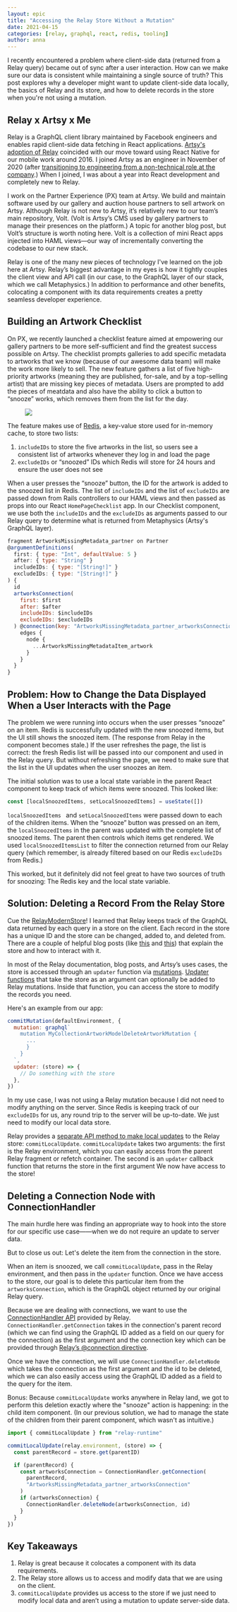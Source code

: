 ```yaml
---
layout: epic
title: "Accessing the Relay Store Without a Mutation"
date: 2021-04-15
categories: [relay, graphql, react, redis, tooling]
author: anna
---
```


I recently encountered a problem where client-side data (returned from a Relay query) became out of sync after a user interaction. How can we make sure our data is consistent while maintaining a single source of truth? This post explores why a developer might want to update client-side data locally, the basics of Relay and its store, and how to delete records in the store when you're not using a mutation.

## Relay x Artsy x Me

Relay is a GraphQL client library maintained by Facebook engineers and enables rapid client-side data fetching in
React applications. [Artsy's adoption of Relay][why-does-artsy-use-relay] coincided with our move toward using
React Native for our mobile work around 2016. I joined Artsy as an engineer in November of 2020 (after
[transitioning to engineering from a non-technical role at the
company][how-losing-my-way-helped-me-find-my-way-back].) When I joined, I was about a year into React development
and completely new to Relay.

<!-- more -->

I work on the Partner Experience (PX) team at Artsy. We build and maintain software used by our gallery and auction
house partners to sell artwork on Artsy. Although Relay is not new to Artsy, it’s relatively new to our team’s main
repository, Volt. (Volt is Artsy’s CMS used by gallery partners to manage their presences on the platform.) A topic
for another blog post, but Volt’s structure is worth noting here. Volt is a collection of mini React apps injected
into HAML views—our way of incrementally converting the codebase to our new stack.

Relay is one of the many new pieces of technology I've learned on the job here at Artsy. Relay’s biggest advantage
in my eyes is how it tightly couples the client view and API call (in our case, to the GraphQL layer of our stack,
which we call Metaphysics.) In addition to performance and other benefits, colocating a component with its data
requirements creates a pretty seamless developer experience.

## Building an Artwork Checklist

On PX, we recently launched a checklist feature aimed at empowering our gallery partners to be more self-sufficient
and find the greatest success possible on Artsy. The checklist prompts galleries to add specific metadata to
artworks that we know (because of our awesome data team) will make the work more likely to sell. The new feature
gathers a list of five high-priority artworks (meaning they are published, for-sale, and by a top-selling artist)
that are missing key pieces of metadata. Users are prompted to add the pieces of meatdata and also have the ability
to click a button to “snooze” works, which removes them from the list for the day.

<figure class="illustration">
    <img src="https://user-images.githubusercontent.com/9466631/114630150-28886200-9c77-11eb-9f04-461101496ee0.png">
</figure>

The feature makes use of [Redis][about-redis], a key-value store used for in-memory cache, to store two lists:

1. `includeIDs` to store the five artworks in the list, so users see a consistent list of artworks whenever they
   log in and load the page
2. `excludeIDs` or “snoozed” IDs which Redis will store for 24 hours and ensure the user does not see

When a user presses the “snooze” button, the ID for the artwork is added to the snoozed list in Redis. The list of
`includeIDs` and the list of `excludeIDs` are passed down from Rails controllers to our HAML views and then passed
as props into our React `HomePageChecklist` app. In our Checklist component, we use both the `includeIDs` and the
`excludeIDs` as arguments passed to our Relay query to determine what is returned from Metaphysics (Artsy's GraphQL
layer).

```js
fragment ArtworksMissingMetadata_partner on Partner
@argumentDefinitions(
  first: { type: "Int", defaultValue: 5 }
  after: { type: "String" }
  includeIDs: { type: "[String!]" }
  excludeIDs: { type: "[String!]" }
) {
  id
  artworksConnection(
    first: $first
    after: $after
    includeIDs: $includeIDs
    excludeIDs: $excludeIDs
  ) @connection(key: "ArtworksMissingMetadata_partner_artworksConnection", filters: []) {
    edges {
      node {
        ...ArtworksMissingMetadataItem_artwork
      }
    }
  }
}
```

## Problem: How to Change the Data Displayed When a User Interacts with the Page

The problem we were running into occurs when the user presses “snooze” on an item. Redis is successfully updated
with the new snoozed items, but the UI still shows the snoozed item. (The response from Relay in the component
becomes stale.) If the user refreshes the page, the list is correct: the fresh Redis list will be passed into our
component and used in the Relay query. But without refreshing the page, we need to make sure that the list in the
UI updates when the user snoozes an item.

The initial solution was to use a local state variable in the parent React component to keep track of which items
were snoozed. This looked like:

```js
const [localSnoozedItems, setLocalSnoozedItems] = useState([])
```

`localSnoozedItems ` and `setLocalSnoozedItems` were passed down to each of the children items. When the “snooze”
button was pressed on an item, the `localSnoozedItems` in the parent was updated with the complete list of snoozed
items. The parent then controls which items get rendered. We used `localSnoozedItemsList` to filter the connection
returned from our Relay query (which remember, is already filtered based on our Redis `excludeIDs` from Redis.)

This worked, but it definitely did not feel great to have two sources of truth for snoozing: The Redis key and the
local state variable.

## Solution: Deleting a Record From the Relay Store

Cue the [RelayModernStore][relay-documentation-relay-modern-store]! I learned that Relay keeps track of the GraphQL
data returned by each query in a store on the client. Each record in the store has a unique ID and the store can be
changed, added to, and deleted from. There are a couple of helpful blog posts (like
[this][deep-dive-into-the-relay-store] and
[this][wrangling-the-client-store-with-the-relay-modern-updater-function]) that explain the store and how to
interact with it.

In most of the Relay documentation, blog posts, and Artsy’s uses cases, the store is accessed through an `updater`
function via [mutations][relay-documentation-mutations]. [Updater functions][relay-documentation-updater-functions]
that take the store as an argument can optionally be added to Relay mutations. Inside that function, you can access
the store to modify the records you need.

Here's an example from our app:

```js
commitMutation(defaultEnvironment, {
  mutation: graphql`
    mutation MyCollectionArtworkModelDeleteArtworkMutation {
      ...
      }
    }
  `,
  updater: (store) => {
    // Do something with the store
  },
})
```

In my use case, I was not using a Relay mutation because I did not need to modify anything on the server. Since
Redis is keeping track of our `excludeIDs` for us, any round trip to the server will be up-to-date. We just need to
modify our local data store.

Relay provides a [separate API method to make local updates][relay-documentation-local-data-updates] to the Relay
store: `commitLocalUpdate`. `commitLocalUpdate` takes two arguments: the first is the Relay environment, which you
can easily access from the parent Relay fragment or refetch container. The second is an `updater` callback function
that returns the store in the first argument We now have access to the store!

## Deleting a Connection Node with ConnectionHandler

The main hurdle here was finding an appropriate way to hook into the store for our specific use case——when we do
not require an update to server data.

But to close us out: Let's delete the item from the connection in the store.

When an item is snoozed, we call `commitLocalUpdate`, pass in the Relay environment, and then pass in the `updater`
function. Once we have access to the store, our goal is to delete this particular item from the
`artworksConnection`, which is the GraphQL object returned by our original Relay query.

Because we are dealing with connections, we want to use the [ConnectionHandler
API][relay-documentation-connection-handler] provided by Relay. `ConnectionHandler.getConnection` takes in the
connection's parent record (which we can find using the GraphQL ID added as a field on our query for the
connection) as the first argument and the connection key which can be provided through [Relay’s @connection
directive][relay-modern-connection-derivative].

Once we have the connection, we will use `ConnectionHandler.deleteNode` which takes the connection as the first
argument and the id to be deleted, which we can also easily access using the GraphQL ID added as a field to the
query for the item.

Bonus: Because `commitLocalUpdate` works anywhere in Relay land, we got to perform this deletion exactly where the
"snooze" action is happening: in the child item component. (In our previous solution, we had to manage the state of
the children from their parent component, which wasn't as intuitive.)

```js
import { commitLocalUpdate } from "relay-runtime"

commitLocalUpdate(relay.environment, (store) => {
  const parentRecord = store.get(parentID)

  if (parentRecord) {
    const artworksConnection = ConnectionHandler.getConnection(
      parentRecord,
      "ArtworksMissingMetadata_partner_artworksConnection"
    )
    if (artworksConnection) {
      ConnectionHandler.deleteNode(artworksConnection, id)
    }
  }
})
```

## Key Takeaways

1. Relay is great because it colocates a component with its data requirements.
2. The Relay store allows us to access and modify data that we are using on the client.
3. `commitLocalUpdate` provides us access to the store if we just need to modify local data and aren’t using a
   mutation to update server-side data.

[why-does-artsy-use-relay]: https://artsy.github.io/blog/2019/04/10/omakase-relay/
[how-losing-my-way-helped-me-find-my-way-back]:
  https://medium.com/swlh/how-losing-my-job-helped-me-find-my-way-back-8c8f86552acc
[about-redis]: https://redis.io/
[relay-documentation-relay-modern-store]: https://relay.dev/docs/api-reference/store/
[deep-dive-into-the-relay-store]: https://yashmahalwal.medium.com/a-deep-dive-into-the-relay-store-9388affd2c2b
[wrangling-the-client-store-with-the-relay-modern-updater-function]:
  https://medium.com/entria/wrangling-the-client-store-with-the-relay-modern-updater-function-5c32149a71ac
[relay-documentation-mutations]: https://relay.dev/docs/guided-tour/updating-data/graphql-mutations/
[relay-documentation-updater-functions]:
  https://relay.dev/docs/guided-tour/updating-data/graphql-mutations/#updater-functions
[relay-documentation-local-data-updates]: https://relay.dev/docs/guided-tour/updating-data/local-data-updates/
[relay-documentation-connection-handler]: https://relay.dev/docs/api-reference/store/#connectionhandler
[relay-modern-connection-derivative]: https://www.prisma.io/blog/relay-moderns-connection-directive-1ecd8322f5c8
